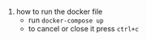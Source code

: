 1. how to run the docker file
    * run `docker-compose up`
    * to cancel or close it press `ctrl+c`
